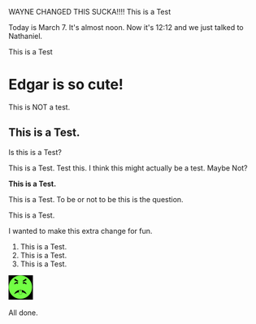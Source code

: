 WAYNE CHANGED THIS SUCKA!!!!
This is a Test

Today is March 7. It's almost noon.
Now it's 12:12 and we just talked to Nathaniel. 

This is a Test

# Edgar is so cute! 

This is NOT a test.

## This is a Test.

Is this is a Test?

This is a Test. Test this. I think this might actually be a test. Maybe Not?

**This is a Test.**

This is a Test. To be or not to be this is the question.


This is a Test.

I wanted to make this extra change for fun.
1. This is a Test.
2. This is a Test.
3. This is a Test.

![Edgar](useravatar.png)

All done.


